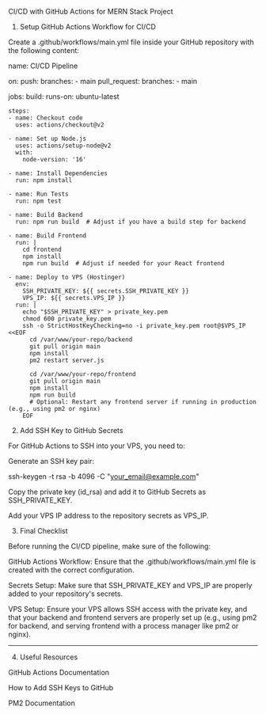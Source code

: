 CI/CD with GitHub Actions for MERN Stack Project
1. Setup GitHub Actions Workflow for CI/CD

Create a .github/workflows/main.yml file inside your GitHub repository with the following content:


name: CI/CD Pipeline

on:
  push:
    branches:
      - main
  pull_request:
    branches:
      - main

jobs:
  build:
    runs-on: ubuntu-latest

    steps:
    - name: Checkout code
      uses: actions/checkout@v2

    - name: Set up Node.js
      uses: actions/setup-node@v2
      with:
        node-version: '16'

    - name: Install Dependencies
      run: npm install

    - name: Run Tests
      run: npm test

    - name: Build Backend
      run: npm run build  # Adjust if you have a build step for backend

    - name: Build Frontend
      run: |
        cd frontend
        npm install
        npm run build  # Adjust if needed for your React frontend

    - name: Deploy to VPS (Hostinger)
      env:
        SSH_PRIVATE_KEY: ${{ secrets.SSH_PRIVATE_KEY }}
        VPS_IP: ${{ secrets.VPS_IP }}
      run: |
        echo "$SSH_PRIVATE_KEY" > private_key.pem
        chmod 600 private_key.pem
        ssh -o StrictHostKeyChecking=no -i private_key.pem root@$VPS_IP <<EOF
          cd /var/www/your-repo/backend
          git pull origin main
          npm install
          pm2 restart server.js
          
          cd /var/www/your-repo/frontend
          git pull origin main
          npm install
          npm run build
          # Optional: Restart any frontend server if running in production (e.g., using pm2 or nginx)
        EOF


2. Add SSH Key to GitHub Secrets

For GitHub Actions to SSH into your VPS, you need to:

Generate an SSH key pair:

ssh-keygen -t rsa -b 4096 -C "your_email@example.com"


Copy the private key (id_rsa) and add it to GitHub Secrets as SSH_PRIVATE_KEY.

Add your VPS IP address to the repository secrets as VPS_IP.


3. Final Checklist

Before running the CI/CD pipeline, make sure of the following:

GitHub Actions Workflow:
Ensure that the .github/workflows/main.yml file is created with the correct configuration.

Secrets Setup:
Make sure that SSH_PRIVATE_KEY and VPS_IP are properly added to your repository's secrets.

VPS Setup:
Ensure your VPS allows SSH access with the private key, and that your backend and frontend servers are properly set up (e.g., using pm2 for backend, and serving frontend with a process manager like pm2 or nginx).

-----------------------------------------------------
4. Useful Resources

GitHub Actions Documentation

How to Add SSH Keys to GitHub

PM2 Documentation